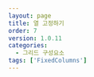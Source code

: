 ```yaml
---
layout: page
title: 열 고정하기
order: 7
version: 1.0.11
categories:
  - 그리드 구성요소
tags: ['FixedColumns']
---
```

